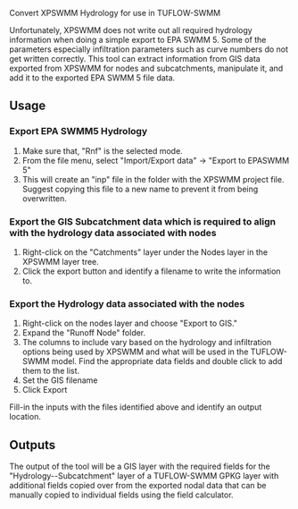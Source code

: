 Convert XPSWMM Hydrology for use in TUFLOW-SWMM

Unfortunately, XPSWMM does not write out all required hydrology information when doing a simple export to EPA SWMM 5. Some of the parameters especially infiltration parameters such as curve numbers do not get written correctly. This tool can extract information from GIS data exported from XPSWMM for nodes and subcatchments, manipulate it, and add it to the exported EPA SWMM 5 file data. 

## Usage

### Export EPA SWMM5 Hydrology

1. Make sure that, "Rnf" is the selected mode.
2. From the file menu, select "Import/Export data" -> "Export to EPASWMM 5"
3. This will create an "inp" file in the folder with the XPSWMM project file. Suggest copying this file to a new name to prevent it from being overwritten.

### Export the GIS Subcatchment data which is required to align with the hydrology data associated with nodes

1. Right-click on the "Catchments" layer under the Nodes layer in the XPSWMM layer tree.
2. Click the export button and identify a filename to write the information to.

### Export the Hydrology data associated with the nodes

1. Right-click on the nodes layer and choose "Export to GIS."
2. Expand the "Runoff Node" folder.
3. The columns to include vary based on the hydrology and infiltration options being used by XPSWMM and what will be used in the TUFLOW-SWMM model. Find the appropriate data fields and double click to add them to the list.  
4. Set the GIS filename
5. Click Export

Fill-in the inputs with the files identified above and identify an output location.

## Outputs
The output of the tool will be a GIS layer with the required fields for the "Hydrology--Subcatchment" layer of a TUFLOW-SWMM GPKG layer with additional fields copied over from the exported nodal data that can be manually copied to individual fields using the field calculator.


